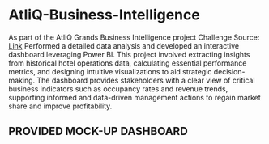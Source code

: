 # AtliQ-Business-Intelligence


As part of the AtliQ Grands Business Intelligence project 
Challenge Source: [Link](https://codebasics.io/challenges/codebasics-resume-project-challenge/5)
Performed a detailed data analysis and developed an interactive dashboard leveraging Power BI. This project involved extracting insights from historical hotel operations data, calculating essential performance metrics, and designing intuitive visualizations to aid strategic decision-making. The dashboard provides stakeholders with a clear view of critical business indicators such as occupancy rates and revenue trends, supporting informed and data-driven management actions to regain market share and improve profitability.


## PROVIDED MOCK-UP DASHBOARD 
